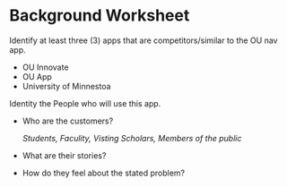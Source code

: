 # Background Worksheet

Identify at least three (3) apps that are competitors/similar to the OU nav app.

* OU Innovate
* OU App
* University of Minnestoa

Identity the People who will use this app.

* Who are the customers?

  *Students, Faculity, Visting Scholars, Members of the public*
* What are their stories?
* How do they feel about the stated problem?
